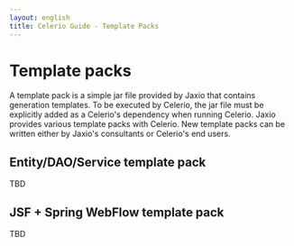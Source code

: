 ```yaml
---
layout: english
title: Celerio Guide - Template Packs 
---
```


Template packs
==============

A template pack is a simple jar file provided by Jaxio that contains
generation templates. To be executed by Celerio, the jar file must be
explicitly added as a Celerio's dependency when running Celerio. Jaxio
provides various template packs with Celerio. New template packs can be
written either by Jaxio's consultants or Celerio's end users.

Entity/DAO/Service template pack
--------------------------------

TBD

JSF + Spring WebFlow template pack
----------------------------------

TBD
